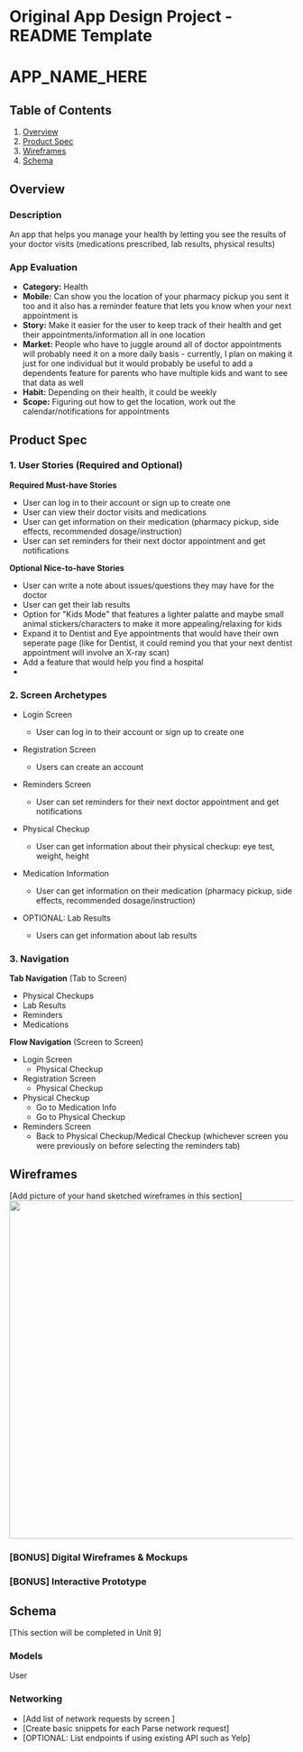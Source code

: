 Original App Design Project - README Template
===

# APP_NAME_HERE

## Table of Contents
1. [Overview](#Overview)
1. [Product Spec](#Product-Spec)
1. [Wireframes](#Wireframes)
2. [Schema](#Schema)

## Overview
### Description
An app that helps you manage your health by letting you see the results of your doctor visits (medications prescribed, lab results, physical results) 

### App Evaluation
- **Category:** Health
- **Mobile:** Can show you the location of your pharmacy pickup you sent it too and it also has a reminder feature that lets you know when your next appointment is
- **Story:** Make it easier for the user to keep track of their health and get their appointments/information all in one location
- **Market:** People who have to juggle around all of doctor appointments will probably need it on a more daily basis - currently, I plan on making it just for one individual but it would probably be useful to add a dependents feature for parents who have multiple kids and want to see that data as well
- **Habit:** Depending on their health, it could be weekly
- **Scope:** Figuring out how to get the location, work out the calendar/notifications for appointments


## Product Spec

### 1. User Stories (Required and Optional)

**Required Must-have Stories**

* User can log in to their account or sign up to create one
* User can view their doctor visits and medications
* User can get information on their medication (pharmacy pickup, side effects, recommended dosage/instruction)
* User can set reminders for their next doctor appointment and get notifications

**Optional Nice-to-have Stories**

* User can write a note about issues/questions they may have for the doctor
* User can get their lab results
* Option for "Kids Mode" that features a lighter palatte and maybe small animal stickers/characters to make it more appealing/relaxing for kids
* Expand it to Dentist and Eye appointments that would have their own seperate page (like for Dentist, it could remind you that your next dentist appointment will involve an X-ray scan)
* Add a feature that would help you find a hospital
* 

### 2. Screen Archetypes

* Login Screen
   * User can log in to their account or sign up to create one
* Registration Screen
    * Users can create an account

* Reminders Screen
    *  User can set reminders for their next doctor appointment and get notifications
* Physical Checkup 
    * User can get information about their physical checkup: eye test, weight, height

* Medication Information
    *  User can get information on their medication (pharmacy pickup, side effects, recommended dosage/instruction)



* OPTIONAL: Lab Results
    * Users can get information about lab results

### 3. Navigation

**Tab Navigation** (Tab to Screen)

* Physical Checkups
* Lab Results
* Reminders
* Medications

**Flow Navigation** (Screen to Screen)
* Login Screen
   * Physical Checkup
* Registration Screen
    * Physical Checkup
* Physical Checkup 
    * Go to Medication Info
    * Go to Physical Checkup
* Reminders Screen
    *  Back to Physical Checkup/Medical Checkup (whichever screen you were previously on before selecting the reminders tab)


## Wireframes
[Add picture of your hand sketched wireframes in this section]
<img src="YOUR_WIREFRAME_IMAGE_URL" width=600>

### [BONUS] Digital Wireframes & Mockups

### [BONUS] Interactive Prototype

## Schema 
[This section will be completed in Unit 9]
### Models
User

### Networking
- [Add list of network requests by screen ]
- [Create basic snippets for each Parse network request]
- [OPTIONAL: List endpoints if using existing API such as Yelp]